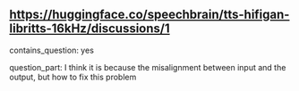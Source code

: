 ## https://huggingface.co/speechbrain/tts-hifigan-libritts-16kHz/discussions/1

contains_question: yes

question_part: I think it is because the misalignment between input and the output, but how to fix this problem